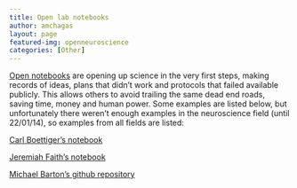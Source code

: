 ```yaml
---
title: Open lab notebooks
author: amchagas
layout: page
featured-img: openneuroscience
categories: [Other]
---
```



[Open notebooks](http://en.wikipedia.org/wiki/Open_notebook_science) are opening up science in the very first steps, making records of ideas, plans that didn&#8217;t work and protocols that failed available publicly. This allows others to avoid trailing the same dead end roads, saving time, money and human power. Some examples are listed below, but unfortunately there weren&#8217;t enough examples in the neuroscience field (until 22/01/14), so examples from all fields are listed:

[Carl Boettiger&#8217;s notebook](http://carlboettiger.info/lab-notebook.html)

[Jeremiah Faith&#8217;s notebook](http://www.jeremiahfaith.com/open_notebook_science/)

[Michael Barton&#8217;s github repository](https://github.com/michaelbarton)

